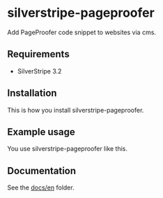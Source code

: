 # silverstripe-pageproofer

Add PageProofer code snippet to websites via cms.

## Requirements

- SilverStripe 3.2

## Installation

This is how you install silverstripe-pageproofer.

## Example usage

You use silverstripe-pageproofer like this.

## Documentation

See the [docs/en](docs/en/index.md) folder.
